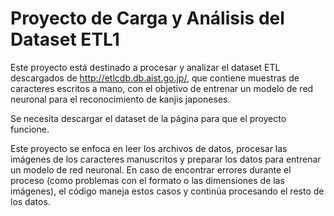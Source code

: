 # Proyecto de Carga y Análisis del Dataset ETL1

Este proyecto está destinado a procesar y analizar el dataset ETL descargados de http://etlcdb.db.aist.go.jp/, que contiene muestras de caracteres escritos a mano, con el objetivo de entrenar un modelo de red neuronal para el reconocimiento de kanjis japoneses.

Se necesita descargar el dataset de la página para que el proyecto funcione.

Este proyecto se enfoca en leer los archivos de datos, procesar las imágenes de los caracteres manuscritos y preparar los datos para entrenar un modelo de red neuronal. En caso de encontrar errores durante el proceso (como problemas con el formato o las dimensiones de las imágenes), el código maneja estos casos y continúa procesando el resto de los datos.
